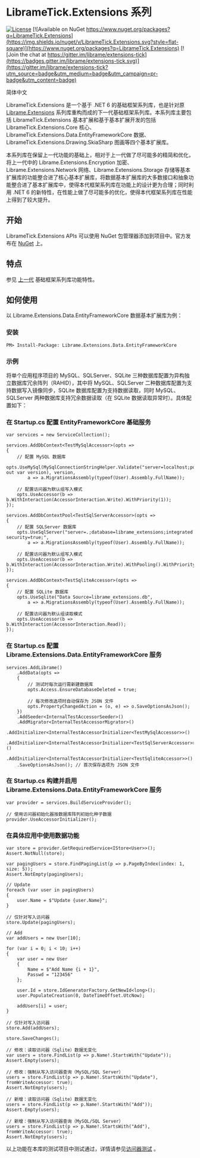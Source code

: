 LibrameTick.Extensions 系列
=========================

[![License](https://img.shields.io/badge/License-MIT-blue.svg)](https://github.com/librame/extensions-tick/blob/main/LICENSE)
[![Available on NuGet https://www.nuget.org/packages?q=LibrameTick.Extensions](https://img.shields.io/nuget/v/LibrameTick.Extensions.svg?style=flat-square)](https://www.nuget.org/packages?q=LibrameTick.Extensions) [![Join the chat at https://gitter.im/librame/extensions-tick](https://badges.gitter.im/librame/extensions-tick.svg)](https://gitter.im/librame/extensions-tick?utm_source=badge&utm_medium=badge&utm_campaign=pr-badge&utm_content=badge)

简体中文

LibrameTick.Extensions 是一个基于 .NET 6 的基础框架系列库，也是针对原 [Librame.Extensions](https://github.com/librame/extensions/blob/master/README.md) 系列库重构而成的下一代基础框架系列库。本系列库主要包括 LibrameTick.Extensions 基本扩展和基于基本扩展开发的包括 LibrameTick.Extensions.Core 核心、LibrameTick.Extensions.Data.EntityFrameworkCore 数据、LibrameTick.Extensions.Drawing.SkiaSharp 图画等四个基本扩展库。

本系列库在保留上一代功能的基础上，相对于上一代做了尽可能多的精简和优化，将上一代中的 Librame.Extensions.Encryption 加密、Librame.Extensions.Network 网络、Librame.Extensions.Storage 存储等基本扩展库的功能整合进了核心基本扩展库，将数据基本扩展库的大多数接口和抽象功能整合进了基本扩展库中，使得本代框架系列库在功能上的设计更为合理；同时利用 .NET 6 的新特性，在性能上做了尽可能多的优化，使得本代框架系列库在性能上得到了较大提升。

## 开始

LibrameTick.Extensions APIs 可以使用 NuGet 包管理器添加到项目中。官方发布在 [NuGet](https://www.nuget.org/packages?q=LibrameTick.Extensions) 上。

## 特点

参见 [上一代](https://github.com/librame/extensions/blob/master/README.md) 基础框架系列库功能特性。

## 如何使用

以 Librame.Extensions.Data.EntityFrameworkCore 数据基本扩展库为例：

### 安装

    PM> Install-Package: Librame.Extensions.Data.EntityFrameworkCore

### 示例

将单个应用程序项目的 MySQL、SQLServer、SQLite 三种数据库配置为异构独立数据库冗余阵列（RAHID），其中将 MySQL、SQLServer 二种数据库配置为支持数据写入镜像同步，SQLite 数据库配置为支持数据读取，同时 MySQL、SQLServer 两种数据库支持冗余数据读取（在 SQLite 数据读取异常时）。具体配置如下：

### 在 Startup.cs 配置 EntityFrameworkCore 基础服务

	var services = new ServiceCollection();

	services.AddDbContext<TestMySqlAccessor>(opts =>
	{
		// 配置 MySQL 数据库
		opts.UseMySql(MySqlConnectionStringHelper.Validate("server=localhost;port=3306;database=librame_extensions;user=root;password=123456;", out var version), version,
			a => a.MigrationsAssembly(typeof(User).Assembly.FullName));
		
		// 配置访问器为默认组写入模式
		opts.UseAccessor(b => b.WithInteraction(AccessorInteraction.Write).WithPriority(1));
	});
	
	services.AddDbContextPool<TestSqlServerAccessor>(opts =>
	{
		// 配置 SQLServer 数据库
		opts.UseSqlServer("server=.;database=librame_extensions;integrated security=true;",
			a => a.MigrationsAssembly(typeof(User).Assembly.FullName));

		// 配置访问器为默认组写入模式
		opts.UseAccessor(b => b.WithInteraction(AccessorInteraction.Write).WithPooling().WithPriority(2));
	});

	services.AddDbContext<TestSqliteAccessor>(opts =>
	{
		// 配置 SQLite 数据库
		opts.UseSqlite("Data Source=librame_extensions.db",
			a => a.MigrationsAssembly(typeof(User).Assembly.FullName));

		// 配置访问器为默认组读取模式
		opts.UseAccessor(b => b.WithInteraction(AccessorInteraction.Read));
	});
	
### 在 Startup.cs 配置 Librame.Extensions.Data.EntityFrameworkCore 服务

	services.AddLibrame()
		.AddData(opts =>
		{
			// 测试时每次运行需新建数据库
			opts.Access.EnsureDatabaseDeleted = true;

			// 每次修改选项时自动保存为 JSON 文件
			opts.PropertyChangedAction = (o, e) => o.SaveOptionsAsJson();
		})
		.AddSeeder<InternalTestAccessorSeeder>()
		.AddMigrator<InternalTestAccessorMigrator>()
		.AddInitializer<InternalTestAccessorInitializer<TestMySqlAccessor>>()
		.AddInitializer<InternalTestAccessorInitializer<TestSqlServerAccessor>>()
		.AddInitializer<InternalTestAccessorInitializer<TestSqliteAccessor>>()
		.SaveOptionsAsJson(); // 首次保存选项为 JSON 文件

### 在 Startup.cs 构建并启用 Librame.Extensions.Data.EntityFrameworkCore 服务

	var provider = services.BuildServiceProvider();

	// 使用访问器初始化器按数据库阵列初始化种子数据
	provider.UseAccessorInitializer();
	
### 在具体应用中使用数据功能

	var store = provider.GetRequiredService<IStore<User>>();
	Assert.NotNull(store);

	var pagingUsers = store.FindPagingList(p => p.PageByIndex(index: 1, size: 5));
	Assert.NotEmpty(pagingUsers);

	// Update
	foreach (var user in pagingUsers)
	{
		user.Name = $"Update {user.Name}";
	}

	// 仅针对写入访问器
	store.Update(pagingUsers);

	// Add
	var addUsers = new User[10];

	for (var i = 0; i < 10; i++)
	{
		var user = new User
		{
			Name = $"Add Name {i + 1}",
			Passwd = "123456"
		};

		user.Id = store.IdGeneratorFactory.GetNewId<long>();
		user.PopulateCreation(0, DateTimeOffset.UtcNow);

		addUsers[i] = user;
	}

	// 仅针对写入访问器
	store.Add(addUsers);

	store.SaveChanges();

	// 修改：读取访问器（Sqlite）数据无变化
	var users = store.FindList(p => p.Name!.StartsWith("Update"));
	Assert.Empty(users);

	// 修改：强制从写入访问器查询（MySQL/SQL Server）
	users = store.FindList(p => p.Name!.StartsWith("Update"), fromWriteAccessor: true);
	Assert.NotEmpty(users);

	// 新增：读取访问器（Sqlite）数据无变化
	users = store.FindList(p => p.Name!.StartsWith("Add"));
	Assert.Empty(users);

	// 新增：强制从写入访问器查询（MySQL/SQL Server）
	users = store.FindList(p => p.Name!.StartsWith("Add"), fromWriteAccessor: true);
	Assert.NotEmpty(users);
	
以上功能在本库的测试项目中测试通过，详情请参见[访问器测试](https://github.com/librame/extensions-tick/blob/main/test/LibrameTick.Extensions.Data.EntityFrameworkCore.Tests/Accessing/TestAccessorTests.cs) 。